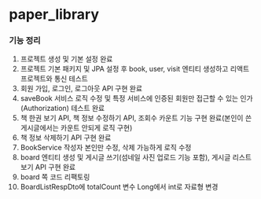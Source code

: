 # paper_library

### 기능 정리
1. 프로젝트 생성 및 기본 설정 완료
2. 프로젝트 기본 패키지 및 JPA 설정 후 book, user, visit 엔티티 생성하고 리액트 프로젝트와 통신 테스트
3. 회원 가입, 로그인, 로그아웃 API 구현 완료
4. saveBook 서비스 로직 수정 및 특정 서비스에 인증된 회원만 접근할 수 있는 인가(Authorization) 테스트 완료
5. 책 한권 보기 API, 책 정보 수정하기 API, 조회수 카운트 기능 구현 완료(본인이 쓴 게시글에서는 카운트 안되게 로직 구현)
6. 책 정보 삭제하기 API 구현 완료
7. BookService 작성자 본인만 수정, 삭제 가능하게 로직 수정
8. board 엔티티 생성 및 게시글 쓰기(섬네일 사진 업로드 기능 포함), 게시글 리스트 보기 API 구현 완료
9. board 쪽 코드 리팩토링
10. BoardListRespDto에 totalCount 변수 Long에서 int로 자료형 변경